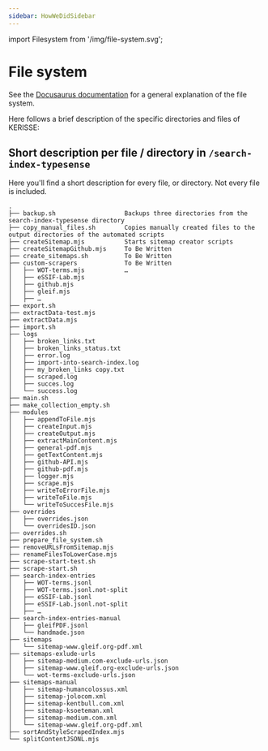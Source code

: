 ```yaml
---
sidebar: HowWeDidSidebar
---
```

import Filesystem from '/img/file-system.svg';

# File system

See the [Docusaurus documentation](https://docusaurus.io) for a general explanation of the file system.

Here follows a brief description of the specific directories and files of KERISSE:

<Filesystem />

## Short description per file / directory in `/search-index-typesense`

Here you'll find a short description for every file, or directory. Not every file is included.

```
.
├── backup.sh                   Backups three directories from the search-index-typesense directory
├── copy_manual_files.sh        Copies manually created files to the output directories of the automated scripts
├── createSitemap.mjs           Starts sitemap creator scripts
├── createSitemapGithub.mjs     To Be Written
├── create_sitemaps.sh          To Be Written
├── custom-scrapers             To Be Written
│   ├── WOT-terms.mjs           …
│   ├── eSSIF-Lab.mjs
│   ├── github.mjs
│   ├── gleif.mjs
│   ├── …
├── export.sh
├── extractData-test.mjs
├── extractData.mjs
├── import.sh
├── logs
│   ├── broken_links.txt
│   ├── broken_links_status.txt
│   ├── error.log
│   ├── import-into-search-index.log
│   ├── my_broken_links copy.txt
│   ├── scraped.log
│   ├── succes.log
│   └── success.log
├── main.sh
├── make_collection_empty.sh
├── modules
│   ├── appendToFile.mjs
│   ├── createInput.mjs
│   ├── createOutput.mjs
│   ├── extractMainContent.mjs
│   ├── general-pdf.mjs
│   ├── getTextContent.mjs
│   ├── github-API.mjs
│   ├── github-pdf.mjs
│   ├── logger.mjs
│   ├── scrape.mjs
│   ├── writeToErrorFile.mjs
│   ├── writeToFile.mjs
│   └── writeToSuccesFile.mjs
├── overrides
│   ├── overrides.json
│   └── overridesID.json
├── overrides.sh
├── prepare_file_system.sh
├── removeURLsFromSitemap.mjs
├── renameFilesToLowerCase.mjs
├── scrape-start-test.sh
├── scrape-start.sh
├── search-index-entries
│   ├── WOT-terms.jsonl
│   ├── WOT-terms.jsonl.not-split
│   ├── eSSIF-Lab.jsonl
│   ├── eSSIF-Lab.jsonl.not-split
│   ├── …
├── search-index-entries-manual
│   ├── gleifPDF.jsonl
│   └── handmade.json
├── sitemaps
│   └── sitemap-www.gleif.org-pdf.xml
├── sitemaps-exlude-urls
│   ├── sitemap-medium.com-exclude-urls.json
│   ├── sitemap-www.gleif.org-exclude-urls.json
│   └── wot-terms-exclude-urls.json
├── sitemaps-manual
│   ├── sitemap-humancolossus.xml
│   ├── sitemap-jolocom.xml
│   ├── sitemap-kentbull.com.xml
│   ├── sitemap-ksoeteman.xml
│   ├── sitemap-medium.com.xml
│   └── sitemap-www.gleif.org-pdf.xml
├── sortAndStyleScrapedIndex.mjs
└── splitContentJSONL.mjs

```
